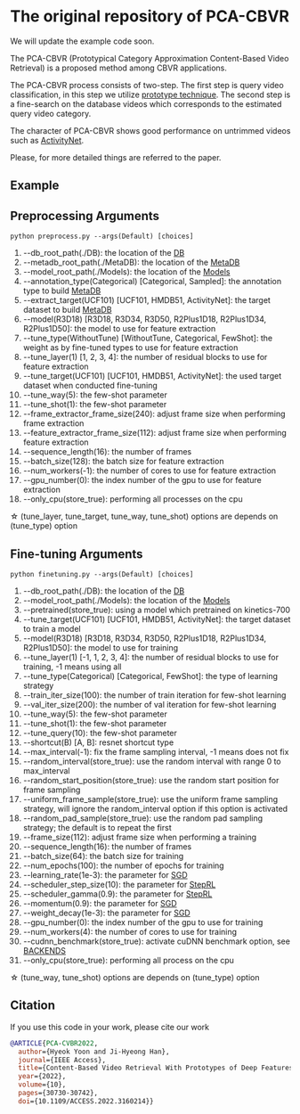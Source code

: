 # The original repository of PCA-CBVR
We will update the example code soon.

The PCA-CBVR (Prototypical Category Approximation Content-Based Video Retrieval) is a proposed method among CBVR applications.

The PCA-CBVR process consists of two-step. The first step is query video classification, in this step we utilize [prototype technique](https://arxiv.org/abs/1703.05175). The second step is a fine-search on the database videos which corresponds to the estimated query video category.

The character of PCA-CBVR shows good performance on untrimmed videos such as [ActivityNet](http://activity-net.org/).

Please, for more detailed things are referred to the paper.

## Example

## Preprocessing Arguments
```
python preprocess.py --args(Default) [choices]
```
1.  --db_root_path(./DB): the location of the [DB](DB/README.md)
2.  --metadb_root_path(./MetaDB): the location of the [MetaDB](MetaDB/README.md)
3.  --model_root_path(./Models): the location of the [Models](Models/README.md)
4.  --annotation_type(Categorical) [Categorical, Sampled]: the annotation type to build [MetaDB](MetaDB/README.md)
5.  --extract_target(UCF101) [UCF101, HMDB51, ActivityNet]: the target dataset to build [MetaDB](MetaDB/README.md)
6.  --model(R3D18) [R3D18, R3D34, R3D50, R2Plus1D18, R2Plus1D34, R2Plus1D50]: the model to use for feature extraction
7.  --tune_type(WithoutTune) [WithoutTune, Categorical, FewShot]: the weight as by fine-tuned types to use for feature extraction
8.  --tune_layer(1) [1, 2, 3, 4]: the number of residual blocks to use for feature extraction
9.  --tune_target(UCF101) [UCF101, HMDB51, ActivityNet]: the used target dataset when conducted fine-tuning
10. --tune_way(5): the few-shot parameter
11. --tune_shot(1): the few-shot parameter
12. --frame_extractor_frame_size(240): adjust frame size when performing frame extraction
13. --feature_extractor_frame_size(112): adjust frame size when performing feature extraction
14. --sequence_length(16): the number of frames
15. --batch_size(128): the batch size for feature extraction
16. --num_workers(-1): the number of cores to use for feature extraction
17. --gpu_number(0): the index number of the gpu to use for feature extraction
18. --only_cpu(store_true): performing all processes on the cpu

☆ (tune_layer, tune_target, tune_way, tune_shot) options are depends on (tune_type) option

## Fine-tuning Arguments
```
python finetuning.py --args(Default) [choices]
```
1.  --db_root_path(./DB): the location of the [DB](DB/README.md)
2.  --model_root_path(./Models): the location of the [Models](Models/README.md)
3.  --pretrained(store_true): using a model which pretrained on kinetics-700
4.  --tune_target(UCF101) [UCF101, HMDB51, ActivityNet]: the target dataset to train a model
5.  --model(R3D18) [R3D18, R3D34, R3D50, R2Plus1D18, R2Plus1D34, R2Plus1D50]: the model to use for training
6.  --tune_layer(1) [-1, 1, 2, 3, 4]: the number of residual blocks to use for training, -1 means using all
7.  --tune_type(Categorical) [Categorical, FewShot]: the type of learning strategy
8.  --train_iter_size(100): the number of train iteration for few-shot learning
9.  --val_iter_size(200): the number of val iteration for few-shot learning
10. --tune_way(5): the few-shot parameter
11. --tune_shot(1): the few-shot parameter
12. --tune_query(10): the few-shot parameter
13. --shortcut(B) [A, B]: resnet shortcut type
14. --max_interval(-1): fix the frame sampling interval, -1 means does not fix
15. --random_interval(store_true): use the random interval with range 0 to max_interval
16. --random_start_position(store_true): use the random start position for frame sampling
17. --uniform_frame_sample(store_true): use the uniform frame sampling strategy, will ignore the random_interval option if this option is activated
18. --random_pad_sample(store_true): use the random pad sampling strategy; the default is to repeat the first
19. --frame_size(112): adjust frame size when performing a training
20. --sequence_length(16): the number of frames
21. --batch_size(64): the batch size for training
22. --num_epochs(100): the number of epochs for training
23. --learning_rate(1e-3): the parameter for [SGD](https://pytorch.org/docs/stable/generated/torch.optim.SGD.html?highlight=sgd#torch.optim.SGD)
24. --scheduler_step_size(10): the parameter for [StepRL](https://pytorch.org/docs/stable/generated/torch.optim.lr_scheduler.StepLR.html)
25. --scheduler_gamma(0.9): the parameter for [StepRL](https://pytorch.org/docs/stable/generated/torch.optim.lr_scheduler.StepLR.html)
26. --momentum(0.9): the parameter for [SGD](https://pytorch.org/docs/stable/generated/torch.optim.SGD.html?highlight=sgd#torch.optim.SGD)
27. --weight_decay(1e-3): the parameter for [SGD](https://pytorch.org/docs/stable/generated/torch.optim.SGD.html?highlight=sgd#torch.optim.SGD)
28. --gpu_number(0): the index number of the gpu to use for training
29. --num_workers(4): the number of cores to use for training
30. --cudnn_benchmark(store_true): activate cuDNN benchmark option, see [BACKENDS](https://pytorch.org/docs/stable/backends.html)
31. --only_cpu(store_true): performing all process on the cpu

☆ (tune_way, tune_shot) options are depends on (tune_type) option

## Citation
If you use this code in your work, please cite our work
```bibtex
@ARTICLE{PCA-CVBR2022,
  author={Hyeok Yoon and Ji-Hyeong Han},
  journal={IEEE Access}, 
  title={Content-Based Video Retrieval With Prototypes of Deep Features}, 
  year={2022},
  volume={10},
  pages={30730-30742},
  doi={10.1109/ACCESS.2022.3160214}}
```
